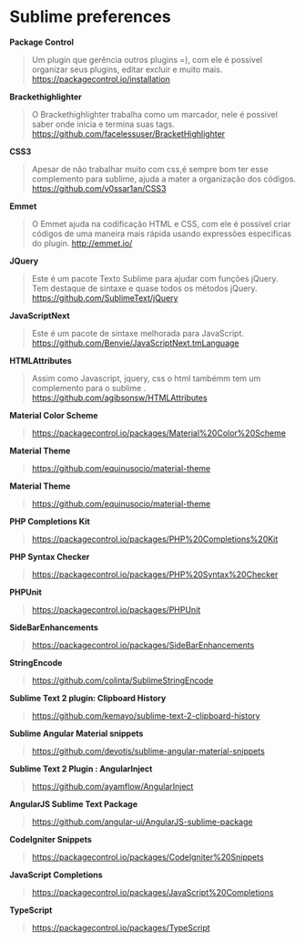 # Sublime preferences




**Package Control** 

> Um plugin que gerência outros plugins =), com ele é possivel organizar seus plugins, editar excluir e muito mais.
> https://packagecontrol.io/installation


**Brackethighlighter** 

> O Brackethighlighter trabalha como um marcador, nele é possivel saber onde inicia e termina suas tags.
> https://github.com/facelessuser/BracketHighlighter


**CSS3** 

> Apesar de não trabalhar muito com css,é sempre bom ter esse complemento para sublime, ajuda a mater a organização dos códigos.
> https://github.com/y0ssar1an/CSS3


**Emmet** 

> O Emmet ajuda na codificação HTML e CSS, com ele é possível criar códigos de uma maneira mais rápida usando expressões especificas do plugin. 
> http://emmet.io/


**JQuery** 

> Este é um pacote Texto Sublime para ajudar com funções jQuery. Tem destaque de sintaxe e quase todos os métodos jQuery. 
> https://github.com/SublimeText/jQuery


**JavaScriptNext** 

> Este é um pacote de sintaxe melhorada para JavaScript.
> https://github.com/Benvie/JavaScriptNext.tmLanguage


**HTMLAttributes** 

> Assim como Javascript, jquery, css o html tambémm tem um complemento para o sublime .
> https://github.com/agibsonsw/HTMLAttributes


**Material Color Scheme** 

> https://packagecontrol.io/packages/Material%20Color%20Scheme


**Material Theme** 

> https://github.com/equinusocio/material-theme


**Material Theme** 

> https://github.com/equinusocio/material-theme


**PHP Completions Kit** 

> https://packagecontrol.io/packages/PHP%20Completions%20Kit


**PHP Syntax Checker** 

> https://packagecontrol.io/packages/PHP%20Syntax%20Checker


**PHPUnit** 

> https://packagecontrol.io/packages/PHPUnit


**Side​Bar​Enhancements** 

> https://packagecontrol.io/packages/SideBarEnhancements


**StringEncode** 

> https://github.com/colinta/SublimeStringEncode


**Sublime Text 2 plugin: Clipboard History** 

> https://github.com/kemayo/sublime-text-2-clipboard-history


**Sublime Angular Material snippets** 

> https://github.com/devotis/sublime-angular-material-snippets


**Sublime Text 2 Plugin : AngularInject** 

> https://github.com/ayamflow/AngularInject


**AngularJS Sublime Text Package** 

> https://github.com/angular-ui/AngularJS-sublime-package


**Code​Igniter Snippets** 

> https://packagecontrol.io/packages/CodeIgniter%20Snippets


**Java​Script Completions** 

> https://packagecontrol.io/packages/JavaScript%20Completions


**Type​Script** 

> https://packagecontrol.io/packages/TypeScript